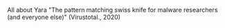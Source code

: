 All about Yara 
"The pattern matching swiss knife for malware researchers (and everyone else)" (Virustotal., 2020)
